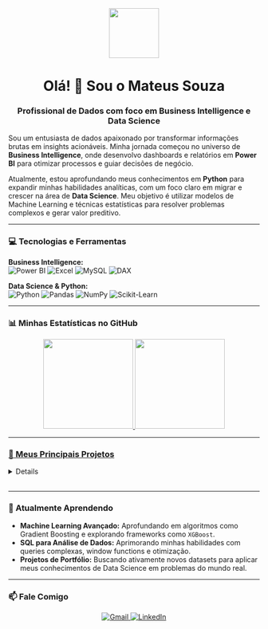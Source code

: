 <div id="header" align="center">
  <img src="https://media.giphy.com/media/M9gbBd9hFsx5bWgo1j/giphy.gif" width="100"/>
  <h1>Olá! 👋 Sou o Mateus Souza</h1>
  <h3>Profissional de Dados com foco em Business Intelligence e Data Science</h3>
</div>

<div id="bio" align="left">
  <p>Sou um entusiasta de dados apaixonado por transformar informações brutas em insights acionáveis. Minha jornada começou no universo de <strong>Business Intelligence</strong>, onde desenvolvo dashboards e relatórios em <strong>Power BI</strong> para otimizar processos e guiar decisões de negócio.</p>
  <p>Atualmente, estou aprofundando meus conhecimentos em <strong>Python</strong> para expandir minhas habilidades analíticas, com um foco claro em migrar e crescer na área de <strong>Data Science</strong>. Meu objetivo é utilizar modelos de Machine Learning e técnicas estatísticas para resolver problemas complexos e gerar valor preditivo.</p>
</div>

---

### 💻 Tecnologias e Ferramentas

<div id="tech-stack" align="left">
  <p>
    <strong>Business Intelligence:</strong><br>
    <img src="https://img.shields.io/badge/Power%20BI-F2C811?style=for-the-badge&logo=Power%20BI&logoColor=black" alt="Power BI" />
    <img src="https://img.shields.io/badge/Microsoft%20Excel-217346?style=for-the-badge&logo=microsoft%20excel&logoColor=white" alt="Excel" />
    <img src="https://img.shields.io/badge/MySQL-005C84?style=for-the-badge&logo=mysql&logoColor=white" alt="MySQL" />
    <img src="https://img.shields.io/badge/DAX-666666?style=for-the-badge&logo=power-bi&logoColor=white" alt="DAX" />
  </p>
  <p>
    <strong>Data Science & Python:</strong><br>
    <img src="https://img.shields.io/badge/Python-3776AB?style=for-the-badge&logo=python&logoColor=white" alt="Python" />
    <img src="https://img.shields.io/badge/Pandas-150458?style=for-the-badge&logo=pandas&logoColor=white" alt="Pandas" />
    <img src="https://img.shields.io/badge/NumPy-013243?style=for-the-badge&logo=numpy&logoColor=white" alt="NumPy" />
    <img src="https://img.shields.io/badge/SciKit--Learn-F7931E?style=for-the-badge&logo=scikit-learn&logoColor=white" alt="Scikit-Learn" />
  </p>
</div>

---

### 📊 Minhas Estatísticas no GitHub

<div align="center">
  <a href="https://github.com/MateusSouza74">
  <img height="180em" src="https://github-readme-stats.vercel.app/api?username=MateusSouza74&show_icons=true&theme=vision-friendly-dark&include_all_commits=true&count_private=true"/>
  <img height="180em" src="https://github-readme-stats.vercel.app/api/top-langs/?username=MateusSouza74&layout=compact&langs_count=7&theme=vision-friendly-dark"/>
</div>

---

### 🚀 Meus Principais Projetos

<div id="projects">
  <details>
    <summary><strong>Dashboard de Performance para Contact Center</strong></summary>
    <br>
    <p>Painel de BI completo desenvolvido em Power BI para monitoramento de KPIs, SLAs e performance de equipes de Contact Center. O projeto resolve a falta de visibilidade de dados e automatiza a geração de relatórios através de uma conexão direta com o SharePoint.</p>
    <p>
      <strong>Tecnologias:</strong> Power BI, DAX, Power Query.
    </p>
    <a href="https://github.com/MateusSouza74/Dashboard-Contact-Center">🔗 Link para o Repositório</a>
  </details>
  <br>
  </div>

---

### 🌱 Atualmente Aprendendo

- **Machine Learning Avançado:** Aprofundando em algoritmos como Gradient Boosting e explorando frameworks como `XGBoost`.
- **SQL para Análise de Dados:** Aprimorando minhas habilidades com queries complexas, window functions e otimização.
- **Projetos de Portfólio:** Buscando ativamente novos datasets para aplicar meus conhecimentos de Data Science em problemas do mundo real.

---

### 📫 Fale Comigo

<div id="socials" align="center">
  <a href="mailto:seu-email-aqui@exemplo.com">
    <img src="https://img.shields.io/badge/Gmail-D14836?style=for-the-badge&logo=gmail&logoColor=white" alt="Gmail"/>
  </a>
  <a href="https://www.linkedin.com/in/SEU-PERFIL-AQUI/">
    <img src="https://img.shields.io/badge/LinkedIn-0077B5?style=for-the-badge&logo=linkedin&logoColor=white" alt="LinkedIn"/>
  </a>
</div>
